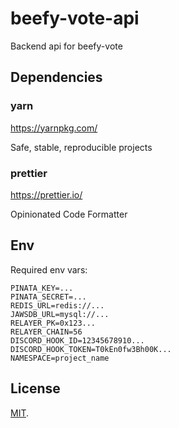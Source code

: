 #  beefy-vote-api

Backend api for beefy-vote

## Dependencies

### yarn

https://yarnpkg.com/

Safe, stable, reproducible projects

### prettier

https://prettier.io/

Opinionated Code Formatter

## Env

Required env vars:

```
PINATA_KEY=...
PINATA_SECRET=...
REDIS_URL=redis://...
JAWSDB_URL=mysql://...
RELAYER_PK=0x123...
RELAYER_CHAIN=56
DISCORD_HOOK_ID=12345678910...
DISCORD_HOOK_TOKEN=T0kEn0fw3Bh00K...
NAMESPACE=project_name
```

## License

[MIT](LICENSE).
